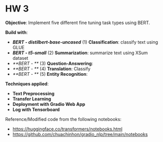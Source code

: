 # HW 3

**Objective**: Implement five different fine tuning task types using BERT.

**Build with**:
* _**BERT - distilbert-base-uncased**_ (1) 
**Classification**: classify text using GLUE   
* _**BERT - t5-small**_ (2) 
**Summarization**: summarize text using XSum dataset  
* _**BERT - **_ (3) 
**Question-Answering**:  
* _**BERT - **_ (4) 
**Translation**: Classify 
* _**BERT - **_ (5) 
**Entity Recognition**:  

**Techniques applied**:
* **Text Preprocessing** 
* **Transfer Learning**
* **Deployment with Gradio Web App**
* **Log with Tensorboard**

Reference/Modified code from the following notebooks: 
* https://huggingface.co/transformers/notebooks.html
* https://github.com/chuachinhon/gradio_nlp/tree/main/notebooks

